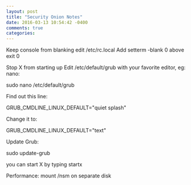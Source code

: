 ```yaml
---
layout: post
title: "Security Onion Notes"
date: 2016-03-13 10:54:42 -0400
comments: true
categories: 
---
```

Keep console from blanking
edit /etc/rc.local
Add 
setterm -blank 0 
above 
exit 0 


Stop X from starting up
Edit /etc/default/grub with your favorite editor, eg: nano:

sudo nano /etc/default/grub

Find out this line:

GRUB_CMDLINE_LINUX_DEFAULT="quiet splash"

Change it to:

GRUB_CMDLINE_LINUX_DEFAULT="text"

Update Grub:

sudo update-grub

you can start X by typing startx


Performance:
mount /nsm on separate disk